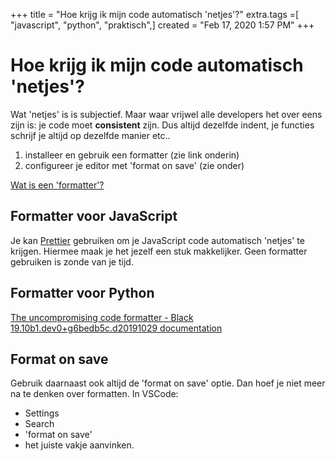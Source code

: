+++
title = "Hoe krijg ik mijn code automatisch 'netjes'?"
extra.tags =[ "javascript", "python", "praktisch",]
created = "Feb 17, 2020 1:57 PM"
+++
# Hoe krijg ik mijn code automatisch 'netjes'?


Wat 'netjes' is is subjectief. Maar waar vrijwel alle developers het over eens zijn is: je code moet **consistent** zijn. Dus altijd dezelfde indent, je functies schrijf je altijd op dezelfde manier etc..

1. installeer en gebruik een formatter (zie link onderin)
2. configureer je editor met 'format on save' (zie onder)

[Wat is een 'formatter'?](@/wat-is-een-formatter.md)

## Formatter voor JavaScript

Je kan [Prettier](https://prettier.io/) gebruiken om je JavaScript code
automatisch 'netjes' te krijgen. Hiermee maak je het jezelf een stuk
makkelijker. Geen formatter gebruiken is zonde van je tijd. 

## Formatter voor Python

[The uncompromising code formatter - Black 19.10b1.dev0+g6bedb5c.d20191029 documentation](https://black.readthedocs.io/en/stable/)

## Format on save

Gebruik daarnaast ook altijd de 'format on save' optie. Dan hoef je niet meer na te denken over formatten. In VSCode:

- Settings
- Search
- 'format on save'
- het juiste vakje aanvinken.
